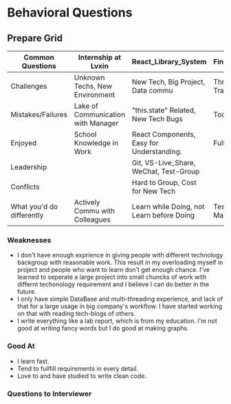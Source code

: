 # Behavioral Questions

## Prepare Grid

| Common Questions          | Internship at Lvxin                | React_Library_System                      | Financial_Data_Acuiring_Server                    | Compressed_Trie_Simple_Search_Engine     |
|---------------------------|------------------------------------|-------------------------------------------|---------------------------------------------------|------------------------------------------|
| Challenges                | Unknown Techs, New Environment     | New Tech, Big Project, Data commu         | Threading, Java-Based Data Transfer, Set up MySQL | Compressed Trie Structure                |
| Mistakes/Failures         | Lake of Communication with Manager | "this.state" Related, New Tech Bugs       | Too much code without debug                       | Many Bugs in Compressed Trie             |
| Enjoyed                   | School Knowledge in Work           | React Components, Easy for Understanding. | Fully control of Resources                        | Low Space Complexity                     |
| Leadership                |                                    | Git, VS-Live_Share, WeChat, Test-Group    |                                                   |                                          |
| Conflicts                 |                                    | Hard to Group, Cost for New Tech          |                                                   |                                          |
| What you'd do differently | Actively Commu with Colleagues     | Learn while Doing, not Learn before Doing | Test Data Transfer Before Making Interface        | Ranking, Relate with Title and Key Words |

### Weaknesses

* I don't have enough exprience in giving people with different technology backgroup with reasonable work. This result in my overloading myself in project and people who want to learn don't get enough chance. I've learned to seperate a large project into small chuncks of work with differnt techonology requirement and I believe I can do better in the future.
* I only have simple DataBase and multi-threading experience, and lack of that for a large usage in big company's workflow. I have started working on that with reading tech-blogs of others.
* I write everything like a lab report, which is from my education. I'm not good at writing fancy words but I do good at making graphs.

### Good At

* I learn fast.
* Tend to fullfill requirements in every detail.
* Love to and have studied to write clean code.

### Questions to Interviewer
